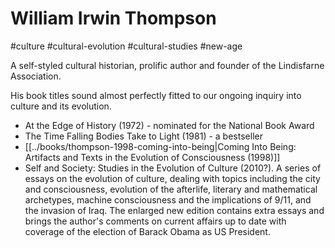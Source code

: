 # William Irwin Thompson

#culture #cultural-evolution #cultural-studies #new-age

A self-styled cultural historian, prolific author and founder of the Lindisfarne Association.

His book titles sound almost perfectly fitted to our ongoing inquiry into culture and its evolution.

* At the Edge of History (1972) - nominated for the National Book Award
* The Time Falling Bodies Take to Light (1981) - a bestseller
* [[../books/thompson-1998-coming-into-being|Coming Into Being: Artifacts and Texts in the Evolution of Consciousness (1998)]]
* Self and Society: Studies in the Evolution of Culture (2010?). A series of essays on the evolution of culture, dealing with topics including the city and consciousness, evolution of the afterlife, literary and mathematical archetypes, machine consciousness and the implications of 9/11, and the invasion of Iraq. The enlarged new edition contains extra essays and brings the author's comments on current affairs up to date with coverage of the election of Barack Obama as US President.
